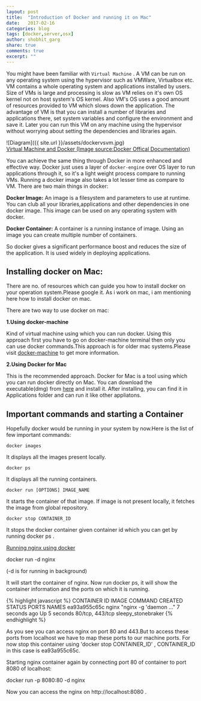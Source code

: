 ```yaml
---
layout: post
title:  "Introduction of Docker and running it on Mac"
date:   2017-02-16
categories: blog
tags: [docker,server,osx]
author: shobhit_garg
share: true
comments: true
excerpt: ""
---
```


You might have been familiar with `Virtual Machine` . A VM can be run on any operating system using the hypervisor such as VMWare, Virtualbox etc. VM contains a whole operating system and applications installed by users. Size of VMs is large and processing is slow as VM relies on it's own OS kernel not on host system's OS kernel. Also VM's OS uses a good amount of resources provided to VM which slows down the application.
The advantage of VM is that you can install a number of libraries and applications there, set system variables and configure the environment and save it. Later you can run this VM on any machine using the hypervisor without worrying about setting the dependencies and libraries again.


![Diagram]({{ site.url }}/assets/dockervsvm.jpg)
<u><br>Virtual Machine and Docker (Image source:Docker Offical Documentation) </u>

You can achieve the same thing through Docker in more enhanced and effective way. Docker just uses a layer of `docker-engine` over OS layer to run applications through it, so it's a light weight process compare to running VMs. Running a docker image also takes a lot lesser time as compare to VM. There are two main things in docker:

__Docker Image:__
An image is a filesystem and parameters to use at runtime. You can club all your libraries,applications and other dependencies in one docker image. This image can be used on any operating system with docker.

__Docker Container:__
A container is a running instance of image. Using an image you can create multiple number of containers.

So docker gives a significant performance boost and reduces the size of the application. It is used widely in deploying applications.


## Installing docker on Mac:

There are no. of resources which can guide you how to install docker on your operation system.Please google it. As i work on mac, i am mentioning here how to install docker on mac.

There are two way to use docker on mac:

__1.Using docker-machine__

Kind of virtual machine using which you can run docker. Using this approach first you have to go on docker-machine terminal then only you can use docker commands.This approach is for older mac systems.Please visit [docker-machine][docker-machine] to get more information.

__2.Using Docker for Mac__

This is the recommended approach. Docker for Mac is a tool using which you can run docker directly on Mac. You can download the executable(dmg) from [here][docker-for-mac] and install it. After installing, you can find it in Applications folder and can run it like other appliatons.

## Important commands and starting a Container

Hopefully docker would be running in your system by now.Here is the list of few important commands:

`docker images`

It displays all the images present locally.

`docker ps`

It displays all the running containers.

`docker run [OPTIONS] IMAGE_NAME`

It starts the container of that image. If image is not present locally, it fetches the image from global repository.

`docker stop CONTAINER_ID`

It stops the docker container given container id which you can get by running docker ps .

<u>Running nginx using docker</u>

docker run -d nginx

(-d is for running in background)

It will start the container of nginx. Now run docker ps, it will show the container information and the ports on which it is running. 

{% highlight javascript %}
CONTAINER ID        IMAGE               COMMAND                  CREATED             STATUS              PORTS               NAMES
ea93a955c65c        nginx               "nginx -g 'daemon ..."   7 seconds ago       Up 5 seconds        80/tcp, 443/tcp     sleepy_stonebraker
{% endhighlight  %}

As you see you can access nginx on port 80 and 443.But to access these ports from localhost we have to map these ports to our machine ports. For now stop this container using 'docker stop CONTAINER_ID' , CONTAINER_ID in this case is ea93a955c65c.

Starting nginx container again by connecting port 80 of container to port 8080 of localhost:

docker run  -p 8080:80 -d nginx

Now you can access the nginx on http://localhost:8080 . 

[docker-for-mac]: https://download.docker.com/mac/stable/Docker.dmg
[docker-machine]: https://docs.docker.com/machine/overview/


